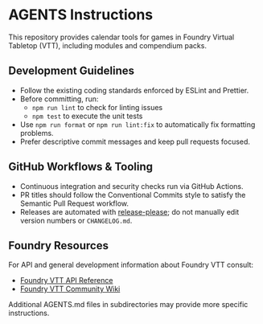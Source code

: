 # AGENTS Instructions

This repository provides calendar tools for games in Foundry Virtual Tabletop (VTT), including modules and compendium packs.

## Development Guidelines

- Follow the existing coding standards enforced by ESLint and Prettier.
- Before committing, run:
  - `npm run lint` to check for linting issues
  - `npm test` to execute the unit tests
- Use `npm run format` or `npm run lint:fix` to automatically fix formatting problems.
- Prefer descriptive commit messages and keep pull requests focused.

## GitHub Workflows & Tooling

- Continuous integration and security checks run via GitHub Actions.
- PR titles should follow the Conventional Commits style to satisfy the Semantic Pull Request workflow.
- Releases are automated with [release-please](https://github.com/googleapis/release-please); do not manually edit version numbers or `CHANGELOG.md`.

## Foundry Resources

For API and general development information about Foundry VTT consult:

- [Foundry VTT API Reference](https://foundryvtt.com/api/)
- [Foundry VTT Community Wiki](https://foundryvtt.wiki)

Additional AGENTS.md files in subdirectories may provide more specific instructions.
